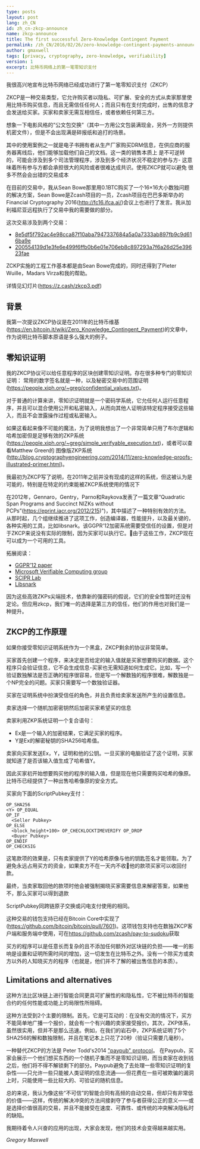 ```yaml
---
type: posts
layout: post
lang: zh_CN
id: zh_cn-zkcp-announce
name: zkcp-announce
title: The first successful Zero-Knowledge Contingent Payment
permalink: /zh_CN/2016/02/26/zero-knowledge-contingent-payments-announcement/
author: gmaxwell
tags: [privacy, cryptography, zero-knowledge, verifiability]
version: 1
excerpt: 比特币网络上的第一笔零知识支付
---
```

我很高兴地宣布比特币网络已经成功进行了第一笔零知识支付（ZKCP）

ZKCP是一种交易类型，它允许购买者以隐私、可扩展、安全的方式从卖家那里使用比特币购买信息，而且无需信任任何人；而且只有在支付完成时，出售的信息才会发送给买家。买家和卖家无需互相信任，或者依赖任何第三方。

想象一下电影风格的”公文包交换”（其中一方用公文包装满现金，另外一方则提供机密文件），但是不会出现满是碎报纸和追打的场景。

其中的使用案例之一就是电子书拥有者从生产厂家购买DRM信息，在供应商的服务器离线后，他们能够加载他们自己的文档。这一类的销售本质上
是不可逆转的，可能会涉及到多个司法管理程序，涉及到多个经济状况不稳定的参与方- 这意味着所有参与方都会承担很大的风险或者很难达成共识。使用ZKCP就可以避免
很多不然会会出错的交易成本 

在目前的交易中，我从Sean Bowe那里用0.1BTC购买了一个16×16大小数独问题的解决方案，Sean Bowe是Zcash项目的一员，Zcash项目在巴巴多斯举办的Financial Cryptography 2016(http://fc16.ifca.ai/)会议上也进行了发言。我从加利福尼亚远程执行了交易中我的需要做的部分。

这次交易涉及到两个交易： 

- [8e5df5f792ac4e98cca87f10aba7947337684a5a0a7333ab897fb9c9d616ba9e](https://www.blocktrail.com/BTC/tx/8e5df5f792ac4e98cca87f10aba7947337684a5a0a7333ab897fb9c9d616ba9e)
- [200554139d1e3fe6e499f6ffb0b6e01e706eb8c897293a7f6a26d25e39623fae](https://www.blocktrail.com/BTC/tx/200554139d1e3fe6e499f6ffb0b6e01e706eb8c897293a7f6a26d25e39623fae)

ZCKP实施的工程工作基本都是由Sean Bowe完成的，同时还得到了Pieter Wuille，Madars Virza和我的帮助。

详情见幻灯片(https://z.cash/zkcp3.pdf)

## 背景

我第一次提议ZKCP协议是在2011年的比特币维基(https://en.bitcoin.it/wiki/Zero_Knowledge_Contingent_Payment)的文章中，作为说明比特币脚本原语是多么强大的例子。

## 零知识证明

我的ZKCP协议可以给任意程序的区块创建零知识证明。存在很多种专门的零知识证明：
常用的数字签名就是一种，以及秘密交易中的范围证明(https://people.xiph.org/~greg/confidential_values.txt)。

对于普通的计算来讲，零知识证明就是一个密码学系统，它允任何人运行任意程序，并且可以混合使用公开和私密输入，从而向其他人证明该特定程序接受这些输入，而且不会泄露操作过程或私密输入。

如果这看起来像不可能的魔法，为了说明我想出了一个非常简单只用了布尔逻辑和哈希加密但是足够有效的ZKP系统(https://people.xiph.org/~greg/simple_verifyable_execution.txt)，或者可以查看Matthew Green的
图像版ZKP系统(http://blog.cryptographyengineering.com/2014/11/zero-knowledge-proofs-illustrated-primer.html)。

我最初为ZKCP写了说明，在2011年之前并没有现成的这样的系统，但这被认为是可能的，特别是在特定的约束能被ZKCP系统使用的情况下

在2012年，Gennaro，Gentry，Parno和Raykova发表了一篇文章“Quadratic Span Programs and Succinct NIZKs without PCPs”(https://eprint.iacr.org/2012/215)")，其中描述了一种特别有效的方法。从那时起，几个组继续推进了这项工作，创造编译器，性能提升，以及最关键的，各种实用的工具，比如libsnark。该GGPR'12加密系统需要受信任的设置，但是对于ZKCP来说没有实际的限制，因为买家可以执行它。由于这些工作，ZKCP现在可以成为一个可用的工具。

拓展阅读：

- [GGPR'12 paper](https://eprint.iacr.org/2012/215)
- [Microsoft Verifiable Computing  group](http://research.microsoft.com/en-us/projects/verifcomp/)
- [SCIPR Lab](http://www.scipr-lab.org/)
- [Libsnark](https://github.com/scipr-lab/libsnark)

因为这些高效ZKPs尖端技术，依靠新的强密码的假说，它们的安全性暂时还没有定论。但应用zkcp，我们唯一的选择是第三方的信任，他们的作用也对我们是一种提升。

## ZKCP的工作原理

如果你接受零知识证明系统作为一个黑盒，ZKCP剩余的协议非常简单。

买家首先创建一个程序，来决定是否给定的输入值就是买家想要购买的数据。这个程序只会验证信息，它不会生成信息-买家也无需知道如何生成它。比如，写一个验证数独解法是否正确的程序很容易，但是写一个解数独的程序很难，解数独是一个NP完全的问题。买家只需要写一个数独验证器。

买家在证明系统中扮演受信任的角色，并且负责给卖家发送所产生的设置信息。

卖家选择一个随机加密密钥然后加密买家希望买的信息

卖家利用ZKP系统证明一个复合语句：

* Ex是一个输入的加密结果，它满足买家的程序。
* Y是Ex的解密秘钥的SHA256哈希值。

卖家向买家发送Ex，Y，证明和他的公钥。一旦买家的电脑验证了这个证明，买家就知道了是否该输入值生成了哈希值Y。

因此买家初开始想要购买他的程序的输入值，但是现在他只需要购买哈希的像原。比特币已经提供了一种出售哈希像原的安全方式。

买家向下面的ScriptPubkey支付：

    OP_SHA256
    <Y> OP_EQUAL
    OP_IF
      <Seller Pubkey>
    OP_ELSE
      <block_height+100> OP_CHECKLOCKTIMEVERIFY OP_DROP
      <Buyer Pubkey>
    OP_ENDIF
    OP_CHECKSIG

这笔款项的效果是，只有卖家提供了Y的哈希原像与他的钥匙签名才能领取。为了避免永远占用买方的资金，如果卖方不在一天内不收他的款项买家可以收回付款。

最终，当卖家取回他的款项时他会被强制揭晓买家需要信息来解密答案，如果他不，那么买家可以得到退款

ScriptPubkey同跨链原子交换或闪电支付使用的相同。

这种交易的钱包支持已经在Bitcoin Core中实现了(https://github.com/bitcoin/bitcoin/pull/7601)。这项钱包支持也在数独ZKCP客户端和服务端中使用，可在<https://github.com/zcash/pay-to-sudoku>获取

买方的程序可以是任意长而复杂的且不添加任何额外对区块链的负担——唯一的影响是设置和证明所需时间的增加，这一切发生在比特币之外。没有一个除买方或卖方以外的人知晓买方的程序（也就是，他们并不了解的被出售信息的本质）。

## Limitations and alternatives

这种方法比区块链上进行智能合同更具可扩展性的和隐私性，它不被比特币的智能合约的任何性能或功能上的局限性所阻碍。

这种方法受到2个主要的限制。首先，它是可互动的：在没有交流的情况下，买方不能简单地广播一个报价，就会有一个有兴趣的卖家接受报价。其次，ZKP体系，虽然很实用，但并不是那么迅速。例如，在我们的岩石中，ZKP系统证明了5个SHA256的解和数独限制，并且在笔记本上只花了20秒（验证只需要几毫秒）。

一种替代ZKCP的方法是 Peter Todd's2014 ["paypub" protocol](https://github.com/unsystem/paypub)。
在Paypub，买家会展示一个他们想买东西的一个随机子集而不是零知识证明，而当卖家在收到钱之后，他们将不得不解锁剩下的部分。Paypub避免了去处理一些零知识证明的复杂性——只允许一些只能被人类证明的信息流通——但花费在一些可被欺骗的漏洞上时，只能使用一些比较大的、可验证的随机信息。

总的来说，我认为像这些“不可信”的智能合同有高频的自动交易，但却只有非常低的价值——这样，传统的解决冲突的方法间接剥夺了参与者获得公正的意义——或是选择价值很高的交易，并且不能接受在速度、可靠性、或传统的冲突解决隐私时的缺陷。

我期待着令人兴奋的应用的出现，大家会发现，他们的技术会变得越来越实用。

_Gregory Maxwell_
